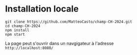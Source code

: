 # Installation locale

```
git clone https://github.com/MatteoCasto/champ-CH-2024.git
cd champ-CH-2024
npm install
npm start
```

La page peut s'ouvrir dans un navgigateur à l'adresse `http://localhost:8080/`
